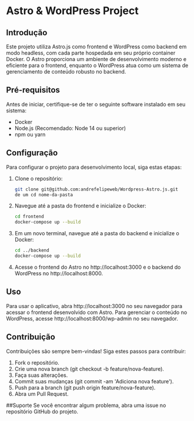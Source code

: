 # Astro & WordPress Project

## Introdução
Este projeto utiliza Astro.js como frontend e WordPress como backend em modo headless, com cada parte hospedada em seu próprio container Docker. O Astro proporciona um ambiente de desenvolvimento moderno e eficiente para o frontend, enquanto o WordPress atua como um sistema de gerenciamento de conteúdo robusto no backend.

## Pré-requisitos
Antes de iniciar, certifique-se de ter o seguinte software instalado em seu sistema:
- Docker
- Node.js (Recomendado: Node 14 ou superior)
- npm ou yarn

## Configuração
Para configurar o projeto para desenvolvimento local, siga estas etapas:

1. Clone o repositório:
   ```bash
   git clone git@github.com:andrefelipeweb/Wordpress-Astro.js.git
   de um cd nome-da-pasta

2. Navegue até a pasta do frontend e inicialize o Docker:
   ```bash
   cd frontend
   docker-compose up --build

3. Em um novo terminal, navegue até a pasta do backend e inicialize o Docker:
   ```bash
   cd ../backend
   docker-compose up --build

3. Acesse o frontend do Astro no http://localhost:3000 e o backend do WordPress no http://localhost:8000.

## Uso
Para usar o aplicativo, abra http://localhost:3000 no seu navegador para acessar o frontend desenvolvido com Astro. Para gerenciar o conteúdo no WordPress, acesse http://localhost:8000/wp-admin no seu navegador.

## Contribuição
Contribuições são sempre bem-vindas! Siga estes passos para contribuir:

1. Fork o repositório.
2. Crie uma nova branch (git checkout -b feature/nova-feature).
3. Faça suas alterações.
4. Commit suas mudanças (git commit -am 'Adiciona nova feature').
5. Push para a branch (git push origin feature/nova-feature).
6. Abra um Pull Request.

##Suporte
Se você encontrar algum problema, abra uma issue no repositório GitHub do projeto.
